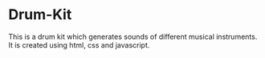 # Drum-Kit
This is a drum kit which generates sounds of different musical instruments. It is created using html, css and javascript.
